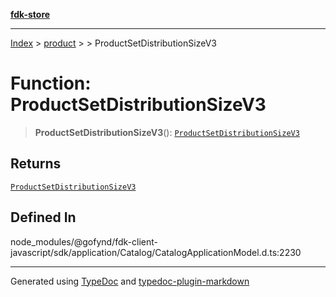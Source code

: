 [**fdk-store**](../../../README.md)
***

[Index](../../../API.md) > [product](../../README.md) > [<internal>](../README.md) > ProductSetDistributionSizeV3

# Function: ProductSetDistributionSizeV3

> **ProductSetDistributionSizeV3**(): [`ProductSetDistributionSizeV3`](../type-aliases/type-alias.ProductSetDistributionSizeV3.md)

## Returns

[`ProductSetDistributionSizeV3`](../type-aliases/type-alias.ProductSetDistributionSizeV3.md)

## Defined In

node\_modules/@gofynd/fdk-client-javascript/sdk/application/Catalog/CatalogApplicationModel.d.ts:2230

***
Generated using [TypeDoc](https://typedoc.org/) and [typedoc-plugin-markdown](https://www.npmjs.com/package/typedoc-plugin-markdown)
